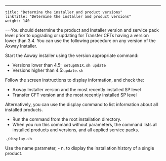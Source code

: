 ---
    title: "Determine the installer and product versions"
    linkTitle: "Determine the installer and product versions"
    weight: 140
---You should determine the product and Installer version and service pack level prior to upgrading or updating for Transfer CFTs having a version lower than 3.4. You can use the following procedure on any version of the Axway Installer.

Start the Axway installer using the version appropriate command:

- Versions lower than 4.5:` setupUNIX.sh update`
- Versions higher than 4.5:` update.sh `

Follow the screen instructions to display information, and check the:

- Axway Installer version and the most recently installed SP level
- Transfer CFT version and the most recently installed SP level

Alternatively, you can use the display command to list information about all installed products.

- Run the command from the root installation directory.
- When you run this command without parameters, the command lists all installed products and versions, and all applied service packs.

```
./display.sh
```

Use the name parameter, - n, to display the installation history of a single product.
